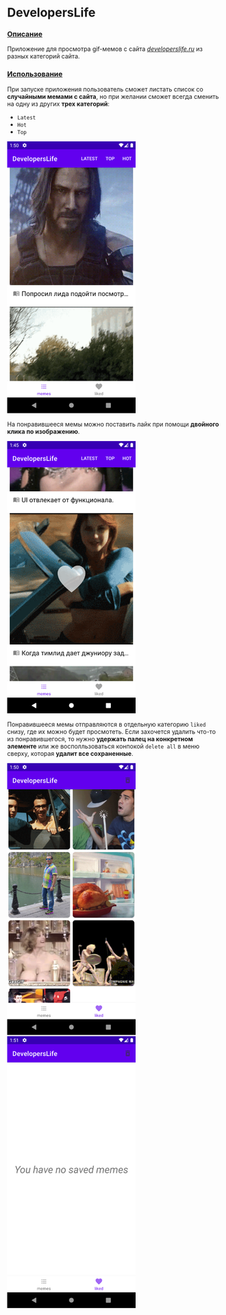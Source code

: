 # DevelopersLife

### <u>Описание</u>
Приложение для просмотра gif-мемов с сайта <u>*<a href=https://developerslife.ru/>developerslife.ru</a>*</u> из разных категорий сайта.

### <u>Использование</u>

При запуске приложения пользователь сможет листать список со **случайными мемами с сайта**, но при желании сможет всегда сменить на одну из других **трех категорий**:
- `Latest`
- `Hot`
- `Top`

<img src="screenshots/memes.png" alt="alt text" width="300">

На понравившееся мемы можно поставить лайк при помощи **двойного клика по изображению**.

<img src="screenshots/like.png" alt="alt text" width="300">

Понравившееся мемы отправляются в отдельную категорию `liked` снизу, где их можно будет просмотеть. Если захочется удалить что-то из понравившегося, то нужно **удержать палец на конкретном элементе** или же восполльзоваться конпокой `delete all` в меню сверху, которая **удалит все сохраненные**.

<img src="screenshots/saved.png" alt="alt text" width="300">
​​
<img src="screenshots/empty_saved.png" alt="alt text" width="300">

